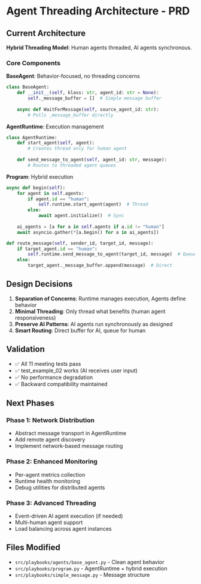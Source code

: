 # Agent Threading Architecture - PRD

## Current Architecture

**Hybrid Threading Model**: Human agents threaded, AI agents synchronous.

### Core Components

**BaseAgent**: Behavior-focused, no threading concerns
```python
class BaseAgent:
    def __init__(self, klass: str, agent_id: str = None):
        self._message_buffer = []  # Simple message buffer
    
    async def WaitForMessage(self, source_agent_id: str):
        # Polls _message_buffer directly
```

**AgentRuntime**: Execution management  
```python
class AgentRuntime:
    def start_agent(self, agent):
        # Creates thread only for human agent
    
    def send_message_to_agent(self, agent_id: str, message):
        # Routes to threaded agent queues
```

**Program**: Hybrid execution
```python
async def begin(self):
    for agent in self.agents:
        if agent.id == "human":
            self.runtime.start_agent(agent)  # Thread
        else:
            await agent.initialize()  # Sync
    
    ai_agents = [a for a in self.agents if a.id != "human"]
    await asyncio.gather(*[a.begin() for a in ai_agents])

def route_message(self, sender_id, target_id, message):
    if target_agent.id == "human":
        self.runtime.send_message_to_agent(target_id, message)  # Queue
    else:
        target_agent._message_buffer.append(message)  # Direct
```

## Design Decisions

1. **Separation of Concerns**: Runtime manages execution, Agents define behavior
2. **Minimal Threading**: Only thread what benefits (human agent responsiveness)
3. **Preserve AI Patterns**: AI agents run synchronously as designed
4. **Smart Routing**: Direct buffer for AI, queue for human

## Validation

- ✅ All 11 meeting tests pass
- ✅ test_example_02 works (AI receives user input)
- ✅ No performance degradation
- ✅ Backward compatibility maintained

## Next Phases

### Phase 1: Network Distribution
- Abstract message transport in AgentRuntime
- Add remote agent discovery
- Implement network-based message routing

### Phase 2: Enhanced Monitoring  
- Per-agent metrics collection
- Runtime health monitoring
- Debug utilities for distributed agents

### Phase 3: Advanced Threading
- Event-driven AI agent execution (if needed)
- Multi-human agent support
- Load balancing across agent instances

## Files Modified
- `src/playbooks/agents/base_agent.py` - Clean agent behavior
- `src/playbooks/program.py` - AgentRuntime + hybrid execution  
- `src/playbooks/simple_message.py` - Message structure